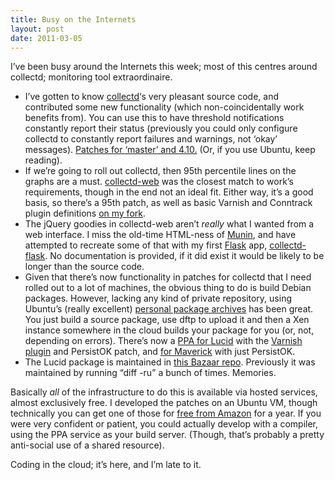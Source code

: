 ```yaml
---
title: Busy on the Internets
layout: post
date: 2011-03-05
---
```

I&rsquo;ve been busy around the Internets this week; most of this centres around collectd; monitoring tool extraordinaire.

  * I&rsquo;ve gotten to know [collectd][1]&lsquo;s very pleasant source code, and contributed some new functionality (which non-coincidentally work benefits from). You can use this to have threshold notifications constantly report their status (previously you could only configure collectd to constantly report failures and warnings, not &lsquo;okay&rsquo; messages). [Patches for &lsquo;master&rsquo; and 4.10.][2] (Or, if you use Ubuntu, keep reading).
  * If we&rsquo;re going to roll out collectd, then 95th percentile lines on the graphs are a must. [collectd-web][3] was the closest match to work&rsquo;s requirements, though in the end not an ideal fit. Either way, it&rsquo;s a good basis, so there&rsquo;s a 95th patch, as well as basic Varnish and Conntrack plugin definitions [on my fork][4].
  * The jQuery goodies in collectd-web aren&rsquo;t _really_ what I wanted from a web interface. I miss the old-time HTML-ness of [Munin][5], and have attempted to recreate some of that with my first [Flask][6] app, [collectd-flask][7]. No documentation is provided, if it did exist it would be likely to be longer than the source code.
  * Given that there&rsquo;s now functionality in patches for collectd that I need rolled out to a lot of machines, the obvious thing to do is build Debian packages. However, lacking any kind of private repository, using Ubuntu&rsquo;s (really excellent) [personal package archives][8] has been great. You just build a source package, use dftp to upload it and then a Xen instance somewhere in the cloud builds your package for you (or, not, depending on errors). There&rsquo;s now a [PPA for Lucid][9] with the [Varnish plugin][10] and PersistOK patch, and [for Maverick][9] with just PersistOK.
  * The Lucid package is maintained in [this Bazaar repo][11]. Previously it was maintained by running &ldquo;diff -ru&rdquo; a bunch of times. Memories.

Basically _all_ of the infrastructure to do this is available via hosted services, almost exclusively free. I developed the patches on an Ubuntu VM, though technically you can get one of those for [free from Amazon][12] for a year. If you were very confident or patient, you could actually develop with a compiler, using the PPA service as your build server. (Though, that&rsquo;s probably a pretty anti-social use of a shared resource).

Coding in the cloud; it&rsquo;s here, and I&rsquo;m late to it.

 [1]: http://collectd.org
 [2]: http://mailman.verplant.org/pipermail/collectd/2011-March/004383.html
 [3]: http://kenny.belitzky.com/projects/collectd-web
 [4]: https://github.com/insom/collectd-web
 [5]: http://munin-monitoring.org
 [6]: http://flask.pocoo.org/
 [7]: https://github.com/insom/collectd-flask
 [8]: https://help.launchpad.net/Packaging/PPA
 [9]: https://launchpad.net/~bradya/+archive/collectd/+packages
 [10]: http://collectd.org/wiki/index.php/Plugin:Varnish
 [11]: https://code.launchpad.net/~bradya/+junk/collectd-persistok-varnish
 [12]: http://aws.amazon.com/free/


